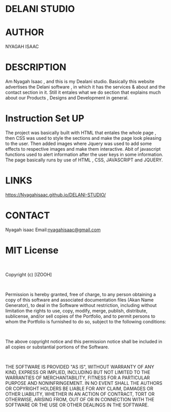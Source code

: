 
# DELANI STUDIO

# AUTHOR
NYAGAH ISAAC

# DESCRIPTION
Am Nyagah Isaac , and this is my Dealani studio. Basically this website advertises the Delani software ,
in which it has the services & about and the contact section in  it.
Still it entales what we do section that explains much about our Products , Designs and Development in general.

# Instruction Set UP
The project was basically built with HTML that entales the whole page , then CSS was used to style the sections and make the page look pleasing to the user.
Then added images where Jquery was used to add some effects to respective images and make them interactive.
Abit of javascript functions used to alert information after the user keys in some information.
The page basically runs by use of HTML , CSS, JAVASCRIPT and JQUERY.

# LINKS
https://Nyagahisaac.github.io/DELANI-STUDIO/
# CONTACT
Nyagah isaac
Email:nyagahisaac@gmail.com


# MIT License

​

Copyright (c) [IZOOH] 

​

Permission is hereby granted, free of charge, to any person obtaining a copy of this software and associated documentation files (Akan Name Generator), to deal in the Software without restriction, including without limitation the rights to use, copy, modify, merge, publish, distribute, sublicense, and/or sell copies of the Portfolio, and to permit persons to whom the Portfolio is furnished to do so, subject to the following conditions:

​

The above copyright notice and this permission notice shall be included in all copies or substantial portions of the Software.

​

THE SOFTWARE IS PROVIDED "AS IS", WITHOUT WARRANTY OF ANY KIND, EXPRESS OR IMPLIED, INCLUDING BUT NOT LIMITED TO THE WARRANTIES OF MERCHANTABILITY, FITNESS FOR A PARTICULAR PURPOSE AND NONINFRINGEMENT. IN NO EVENT SHALL THE AUTHORS OR COPYRIGHT HOLDERS BE LIABLE FOR ANY CLAIM, DAMAGES OR OTHER LIABILITY, WHETHER IN AN ACTION OF CONTRACT, TORT OR OTHERWISE, ARISING FROM, OUT OF OR IN CONNECTION WITH THE SOFTWARE OR THE USE OR OTHER DEALINGS IN THE SOFTWARE.

    














